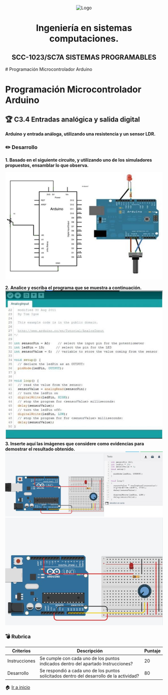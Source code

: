 <p align="center">
    <img alt="Logo" src="https://www.tijuana.tecnm.mx/wp-content/themes/tecnm/images/logo_TECT.png" width=250 height=250>
</p>


 <H1 align="center" > Ingeniería en sistemas computaciones.</H1>


 <H2 align="center" >SCC-1023/SC7A SISTEMAS PROGRAMABLES</H2>
# Programación Microcontrolador Arduino

# Programación Microcontrolador Arduino

## :trophy: C3.4 Entradas analógica y salida digital

**Arduino y entrada análoga, utilizando una resistencia y un sensor LDR.**

### :pencil2: Desarrollo

**1. Basado en el siguiente circuito, y utilizando uno de los simuladores propuestos, ensamblar lo que observa.**

![](https://github.com/FernandoOliva18212205/SistemasProgramables/blob/main/img/C3.4_Arduino_IDE_Entrada_Salida_sensor_y_funcion_serial_IMG.JPG?raw=true)

**2. Analice y escriba el programa que se muestra a continuación.**
![](https://github.com/FernandoOliva18212205/SistemasProgramables/blob/main/img/C3.4_Arduino_IDE_Entrada_Salida_sensor_y_funcion_serial_IMG2.JPG?raw=true)
**3. Inserte aquí las imágenes que considere como evidencias para demostrar el resultado obtenido.**
![](https://github.com/FernandoOliva18212205/SistemasProgramables/blob/main/img/C3.4_Arduino_IDE_Entrada_Salida_sensor_y_funcion_serial_IMG3.JPG?raw=true)
![](https://github.com/FernandoOliva18212205/SistemasProgramables/blob/main/img/C3.4_Arduino_IDE_Entrada_Salida_sensor_y_funcion_serial_IMG4.JPG?raw=true)

### :bomb: Rubrica

| Criterios     | Descripción                                                                                  | Puntaje |
| ------------- | -------------------------------------------------------------------------------------------- | ------- |
| Instrucciones | Se cumple con cada uno de los puntos indicados dentro del apartado Instrucciones?            | 20 |
| Desarrollo    | Se respondió a cada uno de los puntos solicitados dentro del desarrollo de la actividad?     | 80      |

:house: [Ir a inicio](https://github.com/FernandoOliva18212205/SistemasProgramables/blob/main/README.md)
